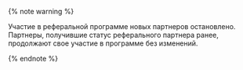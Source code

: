 {% note warning %}

Участие в реферальной программе новых партнеров остановлено. Партнеры, получившие статус реферального партнера ранее, продолжают свое участие в программе без изменений.

{% endnote %}